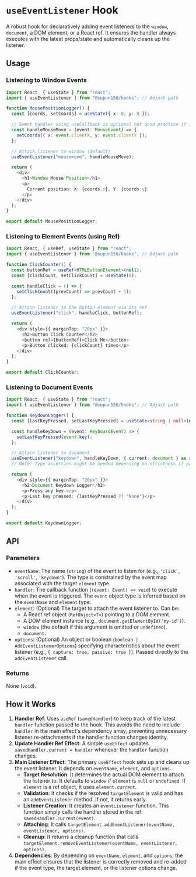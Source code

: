 # `useEventListener` Hook

A robust hook for declaratively adding event listeners to the `window`, `document`, a DOM element, or a React ref. It ensures the handler always executes with the latest props/state and automatically cleans up the listener.

## Usage

### Listening to Window Events

```typescript
import React, { useState } from "react";
import { useEventListener } from "@supun156/hooks"; // Adjust path

function MousePositionLogger() {
  const [coords, setCoords] = useState({ x: 0, y: 0 });

  // Event handler using useCallback is optional but good practice if it has dependencies
  const handleMouseMove = (event: MouseEvent) => {
    setCoords({ x: event.clientX, y: event.clientY });
  };

  // Attach listener to window (default)
  useEventListener("mousemove", handleMouseMove);

  return (
    <div>
      <h1>Window Mouse Position</h1>
      <p>
        Current position: X: {coords.x}, Y: {coords.y}
      </p>
    </div>
  );
}

export default MousePositionLogger;
```

### Listening to Element Events (using Ref)

```typescript
import React, { useRef, useState } from "react";
import { useEventListener } from "@supun156/hooks"; // Adjust path

function ClickCounter() {
  const buttonRef = useRef<HTMLButtonElement>(null);
  const [clickCount, setClickCount] = useState(0);

  const handleClick = () => {
    setClickCount((prevCount) => prevCount + 1);
  };

  // Attach listener to the button element via its ref
  useEventListener("click", handleClick, buttonRef);

  return (
    <div style={{ marginTop: "20px" }}>
      <h2>Button Click Counter</h2>
      <button ref={buttonRef}>Click Me</button>
      <p>Button clicked: {clickCount} times</p>
    </div>
  );
}

export default ClickCounter;
```

### Listening to Document Events

```typescript
import React, { useState } from "react";
import { useEventListener } from "@supun156/hooks"; // Adjust path

function KeydownLogger() {
  const [lastKeyPressed, setLastKeyPressed] = useState<string | null>(null);

  const handleKeyDown = (event: KeyboardEvent) => {
    setLastKeyPressed(event.key);
  };

  // Attach listener to document
  useEventListener("keydown", handleKeyDown, { current: document } as any); // Use document explicitly
  // Note: Type assertion might be needed depending on strictness if passing document directly

  return (
    <div style={{ marginTop: "20px" }}>
      <h2>Document Keydown Logger</h2>
      <p>Press any key.</p>
      <p>Last key pressed: {lastKeyPressed ?? "None"}</p>
    </div>
  );
}

export default KeydownLogger;
```

## API

### Parameters

- `eventName`: The name (`string`) of the event to listen for (e.g., `'click'`, `'scroll'`, `'keydown'`). The type is constrained by the event map associated with the target `element` type.
- `handler`: The callback function (`(event: Event) => void`) to execute when the event is triggered. The `event` object type is inferred based on the `eventName` and `element` type.
- `element`: (Optional) The target to attach the event listener to. Can be:
  - A React ref object (`RefObject<T>`) pointing to a DOM element.
  - A DOM element instance (e.g., `document.getElementById('my-id')`).
  - `window` (the default if this argument is omitted or `undefined`).
  - `document`.
- `options`: (Optional) An object or boolean (`boolean | AddEventListenerOptions`) specifying characteristics about the event listener (e.g., `{ capture: true, passive: true }`). Passed directly to the `addEventListener` call.

### Returns

None (`void`).

## How it Works

1.  **Handler Ref**: Uses `useRef` (`savedHandler`) to keep track of the latest `handler` function passed to the hook. This avoids the need to include `handler` in the main effect's dependency array, preventing unnecessary listener re-attachments if the handler function changes identity.
2.  **Update Handler Ref Effect**: A simple `useEffect` updates `savedHandler.current = handler` whenever the `handler` function changes.
3.  **Main Listener Effect**: The primary `useEffect` hook sets up and cleans up the event listener. It depends on `eventName`, `element`, and `options`.
    - **Target Resolution**: It determines the actual DOM element to attach the listener to. It defaults to `window` if `element` is `null` or `undefined`. If `element` is a ref object, it uses `element.current`.
    - **Validation**: It checks if the resolved `targetElement` is valid and has an `addEventListener` method. If not, it returns early.
    - **Listener Creation**: It creates an `eventListener` function. This function simply calls the handler stored in the ref: `savedHandler.current(event)`.
    - **Attaching**: It calls `targetElement.addEventListener(eventName, eventListener, options)`.
    - **Cleanup**: It returns a cleanup function that calls `targetElement.removeEventListener(eventName, eventListener, options)`.
4.  **Dependencies**: By depending on `eventName`, `element`, and `options`, the main effect ensures that the listener is correctly removed and re-added if the event type, the target element, or the listener options change.
